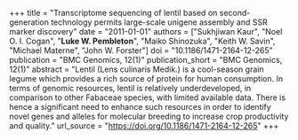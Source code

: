 +++
title = "Transcriptome sequencing of lentil based on second-generation technology permits large-scale unigene assembly and SSR marker discovery"
date = "2011-01-01"
authors = ["Sukhjiwan Kaur", "Noel O. I. Cogan", "**Luke W. Pembleton**", "Maiko Shinozuka", "Keith W. Savin", "Michael Materne", "John W. Forster"]
doi = "10.1186/1471-2164-12-265"
publication = "BMC Genomics, 12(1)"
publication_short = "BMC Genomics, 12(1)"
abstract = "Lentil (Lens culinaris Medik.) is a cool-season grain legume which provides a rich source of protein for human consumption. In terms of genomic resources, lentil is relatively underdeveloped, in comparison to other Fabaceae species, with limited available data. There is hence a significant need to enhance such resources in order to identify novel genes and alleles for molecular breeding to increase crop productivity and quality."
url_source = "https://doi.org/10.1186/1471-2164-12-265"
+++
